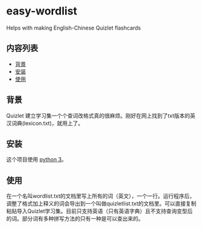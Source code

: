 # easy-wordlist

Helps with making English-Chinese Quizlet flashcards

## 内容列表

- [背景](#背景)
- [安装](#安装)
- [使用](#使用说明)


## 背景

Quizlet 建立学习集一个个查词改格式真的很麻烦。刚好在网上找到了txt版本的英汉词典(lexicon.txt)，就用上了。

## 安装

这个项目使用 [python 3](https://www.python.org)。

## 使用

在一个名叫wordlist.txt的文档里写上所有的词（英文），一个一行。运行程序后，调整了格式加上释义的词会导出到一个叫做quizletlist.txt的文档里。可以直接复制粘贴导入Quizlet学习集。目前只支持英语（只有英语字典）且不支持查询变型后的词。部分词有多种拼写方法的只有一种是可以查出来的。
